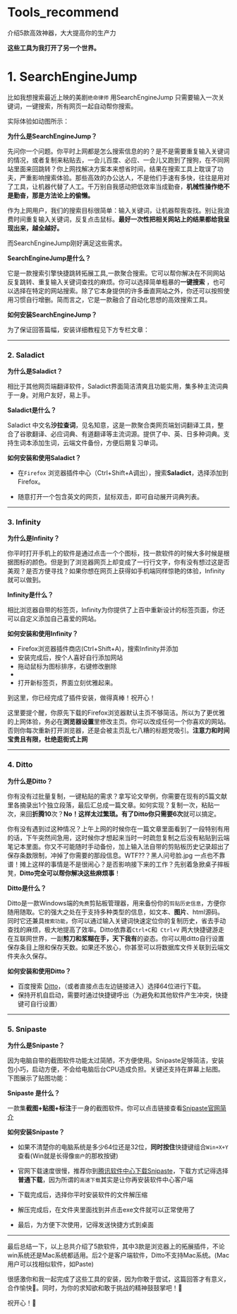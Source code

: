 # Tools_recommend


介绍5款高效神器，大大提高你的生产力

<!--more-->

**这些工具为我打开了另一个世界。**



# 1.  SearchEngineJump



比如我想搜索最近上映的美剧`绝命律师` 用SearchEngineJump 只需要输入一次关键词，一键搜索，所有网页一起自动帮你搜索。

实际体验如动图所示：





**为什么是SearchEngineJump？**



先问你一个问题。你平时上网都是怎么搜索信息的的？是不是需要重复输入关键词的情况，或者复制来粘贴去，一会儿百度、必应、一会儿又跑到了搜狗，在不同网站里面来回跳转？你上网找解决方案本来想省时间，结果在搜索工具上耽误了功夫，严重影响搜索体验。那些高效的办公达人，不是他们手速有多快，往往是用对了工具，让机器代替了人工。千万别自我感动把低效率当成勤奋，**机械性操作绝不是勤奋，那是方法论上的偷懒。** 

作为上网用户，我们的搜索目标很简单：输入关键词，让机器帮我查找。别让我浪费时间重复输入关键词，反复点击鼠标。**最好一次性把相关网站上的结果都给我呈现出来，越全越好。**



而SearchEngineJump刚好满足这些需求。



**SearchEngineJump是什么？**

它是一款搜索引擎快捷跳转拓展工具,一款聚合搜索。它可以帮你解决在不同网站反复跳转、重复输入关键词查找的麻烦。你可以选择简单粗暴的**一键搜索** ，也可以选择在特定的网站搜索。除了它本身提供的许多垂直网站之外，你还可以按照使用习惯自行增删。简而言之，它是一款融合了自动化思想的高效搜索工具。



**如何安装SearchEngineJump？**

为了保证回答篇幅，安装详细教程见下方专栏文章：

---

### 2. Saladict 



**为什么是Saladict？**

相比于其他网页端翻译软件，Saladict界面简洁清爽且功能实用，集多种主流词典于一身。对用户友好，易上手。



**Saladict是什么？**

Saladict 中文名**沙拉查词**，见名知意，这是一款聚合类网页端划词翻译工具，整合了谷歌翻译、必应词典、有道翻译等主流词源。提供了中、英、日多种词典。支持生词本添加生词，云端文件备份，方便后期复习单词。



**如何安装和使用Saladict？**

* 在`Firefox` 浏览器插件中心（Ctrl+Shift+A调出），搜索**Saladict**，选择添加到Firefox。

* 随意打开一个包含英文的网页，鼠标双击，即可自动展开词典列表。



---



### 3. Infinity



**为什么是Infinity？**

你平时打开手机上的软件是通过点击一个个图标，找一款软件的时候大多时候是根据图标的颜色。但是到了浏览器网页上却变成了一行行文字，你有没有想过这是否美观？是否方便寻找？如果你想在网页上获得如手机端同样惊艳的体验，Infinity就可以做到。



**Infinity是什么？**

相比浏览器自带的标签页，Infinity为你提供了上百中重新设计的标签页面，你还可以自定义添加自己喜爱的网站。



**如何安装和使用Infinity？**

* Firefox浏览器插件商店(Ctrl+Shift+A)，搜索Infinity并添加
* 安装完成后，按个人喜好自行添加网站
* 拖动鼠标为图标排序，右键修改删除
* 
* 打开新标签页，界面立刻优雅起来。



到这里，你已经完成了插件安装，做得真棒！祝开心！



这里要提个醒，你原先下载的Firefox浏览器默认主页不够简洁。所以为了更优雅的上网体验，务必在**浏览器设置**里修改主页。你可以改成任何一个你喜欢的网站。否则你每次重新打开浏览器，还是会被主页乱七八糟的标题党吸引。**注意力和时间宝贵且有限，杜绝逛街式上网**

---

### 4. Ditto

**为什么是Ditto？**

你有没有过批量复制，一键粘贴的需求？拿写论文举例，你需要在现有的5篇文献里各摘录出1个独立段落，最后汇总成一篇文章。如何实现？复制一次，粘贴一次，来回**折腾10**次？**No！**这样太过繁琐。有了Ditto你只需要**6次**就可以搞定。

你有没有遇到过这种情况？上午上网的时候你在一篇文章里面看到了一段特别有用的话，下午突然间急用，这时候你才想起来当时一时疏忽复制之后没有粘贴到云端笔记本里面。你又不可能随时手动备份，加上输入法自带的剪贴板历史记录超出了保存条数限制，冲掉了你需要的那段信息。WTF??？黑人问号脸.jpg 一点也不靠谱！摊上这样的事情是不是很闹心？是否影响接下来的工作？先别着急掀桌子摔板凳，**Ditto完全可以帮你解决这些麻烦事**！



**Ditto是什么？**

Ditto是一款Windows端的`免费`剪贴板管理器，用来备份你的`剪贴历史信息`，方便你随用随取。它的强大之处在于支持多种类型的信息，如文本、**图片**、html源码。同时它还兼具`搜索功能`，你可以通过输入关键词快速定位你的复制历史，省去手动查找的麻烦，极大地提高了效率。Ditto依靠着`Ctrl+C`和` Ctrl+V` 两大快捷键游走在互联网世界，一副**剪刀和浆糊在手，天下我有**的姿态。你可以用ditto自行设置保存条目上限和保存天数。如果还不放心，你甚至可以将数据库文件关联到云端文件夹永久保存。



**如何安装和使用Ditto？**

* 百度搜索 [Ditto](https://ditto-cp.sourceforge.io/)，（或者直接点击左边链接进入）选择64位进行下载。
* 保持开机自启动，需要时通过快捷键呼出（为避免和其他软件产生冲突，快捷键可自行设置）

---



### 5. Snipaste 



**为什么是Snipaste？**



因为电脑自带的截图软件功能太过简陋，不方便使用。Snipaste足够简洁，安装包小巧，启动方便，不会给电脑后台CPU造成负担。关键还支持在屏幕上贴图。下图展示了贴图功能：



**Snipaste 是什么？**

一款集**截图+贴图+标注**于一身的截图软件。你可以点击链接查看[Snipaste官网简介](https://zh.snipaste.com/)



**如何安装Snipaste？**

* 如果不清楚你的电脑系统是多少64位还是32位，**同时按住**快捷键组合`Win+X+Y`查看(Win就是长得像`窗户`的那枚按键)

* 官网下载速度很慢，推荐你到[腾讯软件中心下载Snipaste](https://pc.qq.com/search.html#!keyword=snipaste)，下载方式记得选择**普通下载**，因为所谓的`高速下载`其实是让你再安装软件中心客户端
* 下载完成后，选择你平时安装软件的文件解压缩
* 解压完成后，在文件夹里面找到并点击exe文件就可以正常使用了
* 最后，为方便下次使用，记得发送快捷方式到桌面



---



最后总结一下，以上总共介绍了5款软件，其中3款是浏览器上的拓展插件，不论win系统还是Mac系统都适用。后2个是客户端软件，Ditto不支持Mac系统。(Mac用户可以找相似软件，如Paste)



很感激你和我一起完成了这些工具的安装，因为你敢于尝试，这篇回答才有意义，合作愉快🤝。同时，为你的求知欲和敢于挑战的精神鼓鼓掌吧！👏

祝开心！🤞
